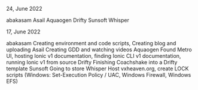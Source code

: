 
24, June 2022

abakasam
Asail
Aquaogen
Drifty
Sunsoft
Whisper

17, June 2022

abakasam	Creating environment and code scripts, Creating blog and uploading
Asail		Creating GDD and watching videos
Aquaogen	Found Metro UI, hosting Ionic v1 documentation, finding Ionic CLI v1 documentation, running Ionic v1 from source
Drifty		Finishing Coachshake into a Drifty template
Sunsoft		Going to store
Whisper		Host vxheaven.org, create LOCK scripts (Windows: Set-Execution Policy / UAC, Windows Firewall, Windows EFS)